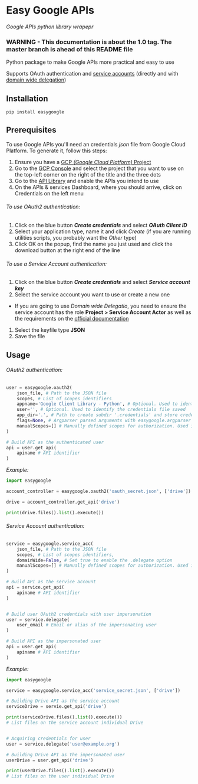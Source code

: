 # Easy Google APIs
_Google APIs python library wrapepr_

### **WARNING - This documentation is about the 1.0 tag. The master branch is ahead of this README file**
Python package to make Google APIs more practical and easy to use

Supports OAuth authentication and [service accounts](https://developers.google.com/identity/protocols/OAuth2ServiceAccount) (directly and with [domain wide delegation](https://developers.google.com/identity/protocols/OAuth2ServiceAccount#delegatingauthority))

## Installation

    pip install easygoogle

## Prerequisites

To use Google APIs you'll need an credentials _json_ file from Google Cloud Platform.
To generate it, follow this steps:
1. Ensure you have a [GCP _(Google Cloud Platform)_ Project](https://cloud.google.com/resource-manager/docs/creating-managing-projects)
1. Go to the [GCP Console](https://console.cloud.google.com) and select the project that you want to use on the top-left corner on the right of the title and the three dots
1. Go to the [API Library](https://console.cloud.google.com/apis/library) and enable the APIs you intend to use
1. On the APIs & services Dashboard, where you should arrive, click on Credentials on the left menu

###### To use OAuth2 authentication:

1. Click on the blue button **_Create credentials_** and select **_OAuth Client ID_**
1. Select your application type, name it and click _Create_ (if you are running utilities scripts, you probably want the _Other_ type)
1. Click OK on the popup, find the name you just used and click the download button at the right end of the line

###### To use a Service Account authentication:

1. Click on the blue button **_Create credentials_** and select **_Service account key_**
1. Select the service account you want to use or create a new one
  - If you are going to use _Domain wide Delegatio_, you need to ensure the service account has the role **Project > Service Account Actor** as well as the requirements on the [official documentation](https://developers.google.com/identity/protocols/OAuth2ServiceAccount#delegatingauthority)
1. Select the keyfile type **JSON**
1. Save the file


## Usage

###### OAuth2 authentication:

```Python
user = easygoogle.oauth2(
    json_file, # Path to the JSON file
    scopes, # List of scopes identifiers
    appname='Google Client Library - Python', # Optional. Used to identify the credentials file saved
    user='', # Optional. Used to identify the credentials file saved
    app_dir='.', # Path to create subdir '.credentials' and store credentials files. Defaults to current working directory
    flags=None, # Argparser parsed arguments with easygoogle.argparser as parent. Should be defined whenever the main program uses argparser
    manualScopes=[] # Manually defined scopes for authorization. Used in Single Sign-On with servers that support OAuth authentication
)

# Build API as the authenticated user
api = user.get_api(
    apiname # API identifier
)
```

_Example:_
```Python
import easygoogle

account_controller = easygoogle.oauth2('oauth_secret.json', ['drive'])

drive = account_controller.get_api('drive')

print(drive.files().list().execute())
```

###### Service Account authentication:

```Python
service = easygoogle.service_acc(
    json_file, # Path to the JSON file
    scopes, # List of scopes identifiers,
    domainWide=False, # Set true to enable the .delegate option
    manualScopes=[] # Manually defined scopes for authorization. Used in Single Sign-On with servers that support OAuth authentication
)

# Build API as the service account
api = service.get_api(
    apiname # API identifier
)


# Build user OAuth2 credentials with user impersonation
user = service.delegate(
    user_email # Email or alias of the impersonating user
)

# Build API as the impersonated user
api = user.get_api(
    apiname # API identifier
)
```

_Example:_
```Python
import easygoogle

service = easygoogle.service_acc('service_secret.json', ['drive'])

# Building Drive API as the service account
serviceDrive = servie.get_api('drive')

print(serviceDrive.files().list().execute())
# List files on the service account individual Drive


# Acquiring credentials for user
user = service.delegate('user@example.org')

# Building Drive API as the impersonated user
userDrive = user.get_api('drive')

print(userDrive.files().list().execute())
# List files on the user individual Drive
```
